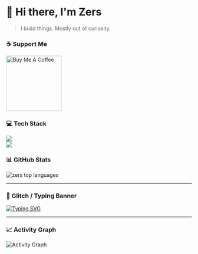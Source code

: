 # 👋 Hi there, I'm Zers  
> I build things. Mostly out of curiosity.  

### ☕ Support Me
<a href="https://www.buymeacoffee.com/zers" target="_blank">
  <img src="https://cdn.buymeacoffee.com/buttons/v2/default-yellow.png" width="150" alt="Buy Me A Coffee"/>
</a>

### 💻 Tech Stack
<img src="https://skillicons.dev/icons?i=html,css,js,ts,react,nextjs,redux,tailwind,nodejs" /><br/>
<img src="https://skillicons.dev/icons?i=php,python,mongodb,mysql,docker,linux,bash,git,photoshop" />

### 📊 GitHub Stats
<img src="https://github-readme-stats.vercel.app/api/top-langs/?username=zersjs&layout=compact&theme=dracula" alt="zers top languages" />

---

### 🌈 Glitch / Typing Banner
[![Typing SVG](https://readme-typing-svg.demolab.com?font=Fira+Code&size=28&duration=3000&pause=1000&color=FF79C6&vCenter=true&width=1000&lines=Welcome+to+my+GitHub;I'm+Zers;Full+Stack+Developer;React+%7C+Next.js+%7C+Node.js;Always+Learning+New+Things)](https://git.io/typing-svg)

---

### 📈 Activity Graph
![Activity Graph](https://github-readme-activity-graph.vercel.app/graph?username=zersjs&theme=dracula)
